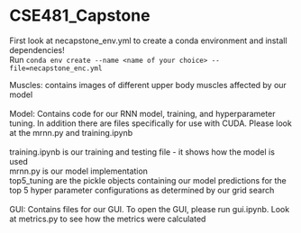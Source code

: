 # CSE481_Capstone

First look at necapstone_env.yml to create a conda environment and install dependencies!\
    Run `conda env create --name <name of your choice> --file=necapstone_enc.yml`

Muscles: contains images of different upper body muscles affected by our model\
\
Model: Contains code for our RNN model, training, and hyperparameter tuning. In addition there are files specifically for use with CUDA. Please look at the mrnn.py and training.ipynb\
\
    training.ipynb is our training and testing file - it shows how the model is used\
    mrnn.py is our model implementation \
    top5_tuning are the pickle objects containing our model predictions for the top 5 hyper parameter configurations as determined by our grid search \
    \
GUI: Contains files for our GUI. To open the GUI, please run gui.ipynb. Look at metrics.py to see how the metrics were calculated 